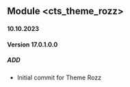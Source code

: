## Module <cts_theme_rozz>

#### 10.10.2023
#### Version 17.0.1.0.0
##### ADD
- Initial commit for Theme Rozz
